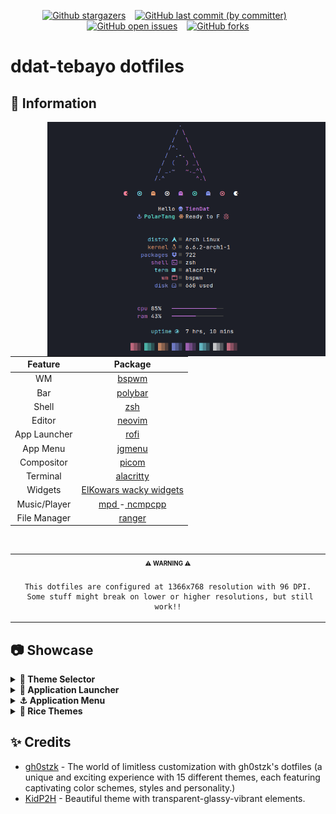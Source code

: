 <!-- BADGES -->

<div align="center">

[![Github stargazers](https://img.shields.io/github/stars/ddat-tebayo/dotfiles?color=e3b341&label=Stargazers&logo=github)](https://github.com/ddat-tebayo/dotfiles/stargazers)
&ensp;
[![GitHub last commit (by committer)](https://img.shields.io/github/last-commit/ddat-tebayo/dotfiles?color=79dcaa&label=Last%20commit&logo=git&logoColor=ffffff)](https://github.com/ddat-tebayo/dotfiles/commits/master)
&ensp;
[![GitHub open issues](https://img.shields.io/github/issues/ddat-tebayo/dotfiles?color=e05f65&label=Issues&logo=flatpak&logoColor=ffffff)](https://github.com/ddat-tebayo/dotfiles/issues)
&ensp;
[![GitHub forks](https://img.shields.io/github/forks/ddat-tebayo/dotfiles?style=social)](https://github.com/ddat-tebayo/dotfiles/network/members)

</div>

# ddat-tebayo dotfiles

## 🌿 Information

<img src="assets/fetch.webp" alt="Linux Fetch" align="right" width="445">

|Feature|Package|
|:---:|:---:|
|WM|[bspwm](https://github.com/baskerville/bspwm)|
|Bar|[polybar](https://github.com/polybar/polybar)|
|Shell|[zsh](https://archlinux.org/packages/extra/x86_64/zsh/)|
|Editor|[neovim](https://github.com/neovim/neovim)| 
|App Launcher|[rofi](https://github.com/davatorium/rofi)|
|App Menu|[jgmenu](https://github.com/jgmenu/jgmenu)|
|Compositor|[picom](https://archlinux.org/packages/community/x86_64/picom/)|
|Terminal|[alacritty](https://github.com/alacritty/alacritty)|
|Widgets|[ElKowars wacky widgets ](https://github.com/elkowar/eww)|
|Music/Player|[mpd ](https://archlinux.org/packages/extra/x86_64/mpd/)-[ ncmpcpp](https://archlinux.org/packages/community/x86_64/ncmpcpp/)|
|File Manager|[ranger](https://archlinux.org/packages/extra/x86_64/thunar/)|

<br>

<table align="center">
   <tr>
      <th align="center">
         <sup><sub>⚠️ WARNING ⚠️</sub></sup>
      </th>
   </tr>
   <tr>
      <td align="center">
      
      
      
     This dotfiles are configured at 1366x768 resolution with 96 DPI. 
     Some stuff might break on lower or higher resolutions, but still work!!
     
   </tr>
</table>

## 📷 Showcase


<details>
<summary><b> 👕 Theme Selector </b></summary>

![Theme Selector](assets/ThemeSelector.webp)
![Theme Selector](assets/ThemeSelector.gif)
</details>

<details>
<summary><b> 👾 Application Launcher </b></summary>

![Application Launcher](assets/ApplicationLauncher.webp)
![Application Launcher](assets/ApplicationLauncher.gif)
</details>

<details>
<summary><b> ⚓ Application Menu  </b></summary>

![Application Launcher](assets/ApplicationMenu.webp)
![Application Launcher](assets/ApplicationMenu.gif)
</details>

<details>
<summary><b> 🌾 Rice Themes </b></summary>

   #### 🎨 Shaka
   #### 🎨 Lilith
   #### 🎨 Edison
   #### 🎨 Pythagoras
   #### 🎨 Atlas
   #### 🎨 York
   #### 🎨 Vegapunk
   #### 🎨 ddat-tebayo

</details>

## ✨ Credits
- [gh0stzk](https://github.com/gh0stzk/) - The world of limitless customization with gh0stzk's dotfiles (a unique and exciting experience with 15 different themes, each featuring captivating color schemes, styles and personality.)
- [KidP2H](https://github.com/kidp2h/) - Beautiful theme with transparent-glassy-vibrant elements.
